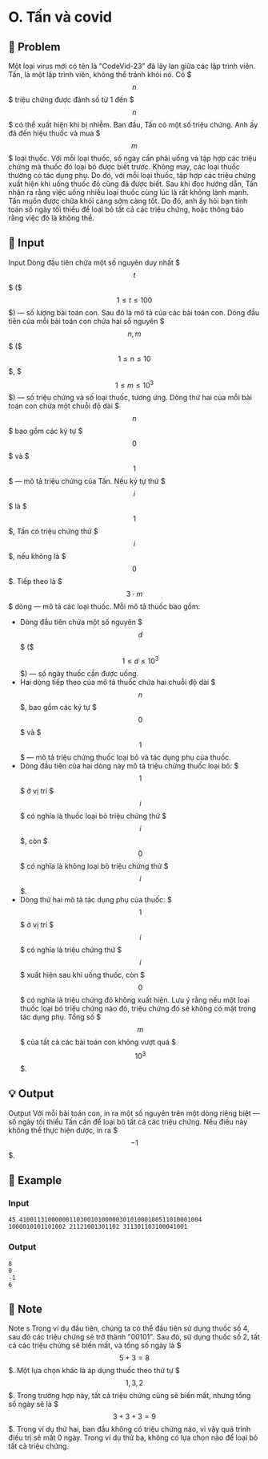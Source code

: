 # O. Tấn và covid

## 📖 Problem

Một loại virus mới có tên là "CodeVid-23" đã lây lan giữa các lập trình viên. Tấn, là một lập trình viên, không thể tránh khỏi nó.
Có $$$n$$$ triệu chứng được đánh số từ 1 đến $$$n$$$ có thể xuất hiện khi bị nhiễm. Ban đầu, Tấn có một số triệu chứng. Anh ấy đã đến hiệu thuốc và mua $$$m$$$ loại thuốc.
Với mỗi loại thuốc, số ngày cần phải uống và tập hợp các triệu chứng mà thuốc đó loại bỏ được biết trước. Không may, các loại thuốc thường có tác dụng phụ. Do đó, với mỗi loại thuốc, tập hợp các triệu chứng xuất hiện khi uống thuốc đó cũng đã được biết.
Sau khi đọc hướng dẫn, Tấn nhận ra rằng việc uống nhiều loại thuốc cùng lúc là rất không lành mạnh.
Tấn muốn được chữa khỏi càng sớm càng tốt. Do đó, anh ấy hỏi bạn tính toán số ngày tối thiểu để loại bỏ tất cả các triệu chứng, hoặc thông báo rằng việc đó là không thể.


## 🧩 Input

Input
Dòng đầu tiên chứa một số nguyên duy nhất $$$t$$$ ($$$1 \le t \le 100$$$) — số lượng bài toán con.
Sau đó là mô tả của các bài toán con.
Dòng đầu tiên của mỗi bài toán con chứa hai số nguyên $$$n, m$$$ ($$$1 \le n \le 10$$$, $$$1 \le m \le 10^3$$$) — số triệu chứng và số loại thuốc, tương ứng.
Dòng thứ hai của mỗi bài toán con chứa một chuỗi độ dài $$$n$$$ bao gồm các ký tự $$$0$$$ và $$$1$$$ — mô tả triệu chứng của Tấn. Nếu ký tự thứ $$$i$$$ là $$$1$$$, Tấn có triệu chứng thứ $$$i$$$, nếu không là $$$0$$$.
Tiếp theo là $$$3 \cdot m$$$ dòng — mô tả các loại thuốc.
Mỗi mô tả thuốc bao gồm:
- Dòng đầu tiên chứa một số nguyên $$$d$$$ ($$$1 \le d \le 10^3$$$) — số ngày thuốc cần được uống.
- Hai dòng tiếp theo của mô tả thuốc chứa hai chuỗi độ dài $$$n$$$, bao gồm các ký tự $$$0$$$ và $$$1$$$ — mô tả triệu chứng thuốc loại bỏ và tác dụng phụ của thuốc.
- Dòng đầu tiên của hai dòng này mô tả triệu chứng thuốc loại bỏ: $$$1$$$ ở vị trí $$$i$$$ có nghĩa là thuốc loại bỏ triệu chứng thứ $$$i$$$, còn $$$0$$$ có nghĩa là không loại bỏ triệu chứng thứ $$$i$$$.
- Dòng thứ hai mô tả tác dụng phụ của thuốc: $$$1$$$ ở vị trí $$$i$$$ có nghĩa là triệu chứng thứ $$$i$$$ xuất hiện sau khi uống thuốc, còn $$$0$$$ có nghĩa là triệu chứng đó không xuất hiện.
Lưu ý rằng nếu một loại thuốc loại bỏ triệu chứng nào đó, triệu chứng đó sẽ không có mặt trong tác dụng phụ.
Tổng số $$$m$$$ của tất cả các bài toán con không vượt quá $$$10^3$$$.


## 💡 Output

Output
Với mỗi bài toán con, in ra một số nguyên trên một dòng riêng biệt — số ngày tối thiểu Tấn cần để loại bỏ tất cả các triệu chứng. Nếu điều này không thể thực hiện được, in ra $$$-1$$$.


## 🧠 Example

### Input

```text
45 410011310000001103001010000030101000100511010001004 1000010101101002 21121001301102 311301103100041001
```

### Output

```text
8
0
-1
6
```



## 📝 Note

Note
s Trong ví dụ đầu tiên, chúng ta có thể đầu tiên sử dụng thuốc số 4, sau đó các triệu chứng sẽ trở thành "00101". Sau đó, sử dụng thuốc số 2, tất cả các triệu chứng sẽ biến mất, và tổng số ngày là $$$5 + 3 = 8$$$. Một lựa chọn khác là áp dụng thuốc theo thứ tự $$$1, 3, 2$$$. Trong trường hợp này, tất cả triệu chứng cũng sẽ biến mất, nhưng tổng số ngày sẽ là $$$3 + 3 + 3 = 9$$$.
Trong ví dụ thứ hai, ban đầu không có triệu chứng nào, vì vậy quá trình điều trị sẽ mất 0 ngày.
Trong ví dụ thứ ba, không có lựa chọn nào để loại bỏ tất cả triệu chứng.

